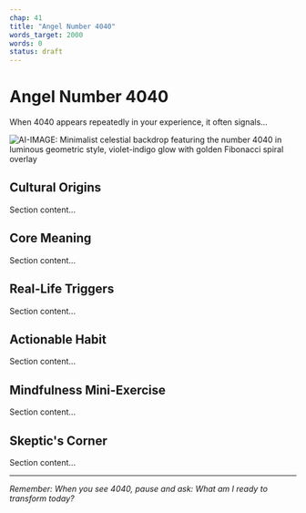 ```yaml
---
chap: 41
title: "Angel Number 4040"
words_target: 2000
words: 0
status: draft
---
```


# Angel Number 4040

When 4040 appears repeatedly in your experience, it often signals...

![AI-IMAGE: Minimalist celestial backdrop featuring the number 4040 in luminous geometric style, violet-indigo glow with golden Fibonacci spiral overlay]()

## Cultural Origins

Section content...

## Core Meaning

Section content...

## Real-Life Triggers

Section content...

## Actionable Habit

Section content...

## Mindfulness Mini-Exercise

Section content...

## **Skeptic's Corner**

Section content...

---

*Remember: When you see 4040, pause and ask: What am I ready to transform today?*
